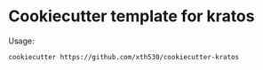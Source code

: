 # Cookiecutter template for kratos
Usage:
```bash
cookiecutter https://github.com/xth530/cookiecutter-kratos
```
